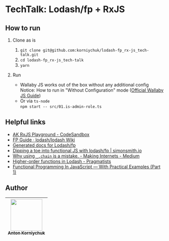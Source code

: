 # TechTalk: Lodash/fp + RxJS

## How to run

1. Clone as is

    1. `git clone git@github.com:korniychuk/lodash-fp_rx-js_tech-talk.git`
    2. `cd lodash-fp_rx-js_tech-talk`
    3. `yarn`

2. Run
    * Wallaby JS works out of the box without any additional config  
      Notice: How to run in "Without Configuration" mode ([Official Wallaby JS Guide](https://wallabyjs.com/docs/intro/config.html#automatic-configuration))
    * Or via `ts-node`  
      `npm start -- src/01.is-admin-role.ts`

## Helpful links

* [AK RxJS Playground - CodeSandbox](https://codesandbox.io/s/ak-rxjs-playground-jv22g)
* [FP Guide · lodash/lodash Wiki](https://github.com/lodash/lodash/wiki/FP-Guide)
* [Generated docs for Lodash/fp](https://gist.github.com/jfmengels/6b973b69c491375117dc)
* [Dipping a toe into functional JS with lodash/fp \| simonsmith.io](https://simonsmith.io/dipping-a-toe-into-functional-js-with-lodash-fp)
* [Why using `_.chain` is a mistake. - Making Internets - Medium](https://medium.com/making-internets/why-using-chain-is-a-mistake-9bc1f80d51ba)
* [Higher-order functions in Lodash - Pragmatists](https://blog.pragmatists.com/higher-order-functions-in-lodash-3283b7625175)
* [Functional Programming In JavaScript — With Practical Examples (Part 1)](https://medium.com/free-code-camp/functional-programming-in-js-with-practical-examples-part-1-87c2b0dbc276)

## Author

| [<img src="https://www.korniychuk.pro/avatar.jpg" width="100px;"/><br /><sub>Anton Korniychuk</sub>](https://korniychuk.pro) |
| :---: |
